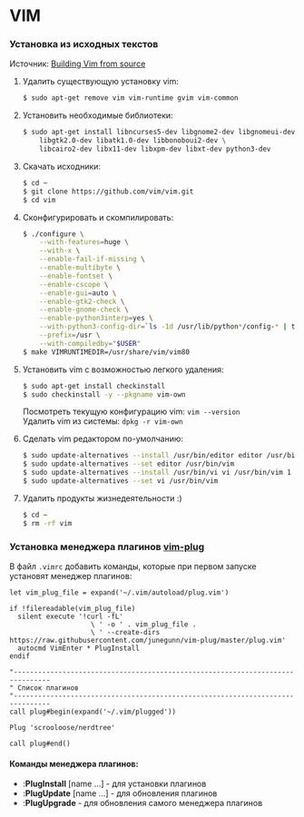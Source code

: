 # VIM

### Установка из исходных текстов

Источник: [Building Vim from source](https://github.com/Valloric/YouCompleteMe/wiki/Building-Vim-from-source)

1. Удалить существующую установку vim:

    ```bash
    $ sudo apt-get remove vim vim-runtime gvim vim-common
    ```

1. Установить необходимые библиотеки:

    ```bash
    $ sudo apt-get install libncurses5-dev libgnome2-dev libgnomeui-dev \
        libgtk2.0-dev libatk1.0-dev libbonoboui2-dev \
        libcairo2-dev libx11-dev libxpm-dev libxt-dev python3-dev
    ```

1. Скачать исходники:

    ```bash
    $ cd ~
    $ git clone https://github.com/vim/vim.git
    $ cd vim
    ```

1. Сконфигурировать и скомпилировать:

    ```bash
    $ ./configure \
        --with-features=huge \
        --with-x \
        --enable-fail-if-missing \
        --enable-multibyte \
        --enable-fontset \
        --enable-cscope \
        --enable-gui=auto \
        --enable-gtk2-check \
        --enable-gnome-check \
        --enable-python3interp=yes \
        --with-python3-config-dir=`ls -1d /usr/lib/python*/config-* | tail -1` \
        --prefix=/usr \
        --with-compiledby="$USER"
    $ make VIMRUNTIMEDIR=/usr/share/vim/vim80
    ```

1. Установить vim с возможностью легкого удаления:

    ```bash
    $ sudo apt-get install checkinstall
    $ sudo checkinstall -y --pkgname vim-own
    ```
    
    Посмотреть текущую конфигурацию vim: `vim --version`  
    Удалить vim из системы: `dpkg -r vim-own`

1. Сделать vim редактором по-умолчанию:

    ```bash
    $ sudo update-alternatives --install /usr/bin/editor editor /usr/bin/vim 1
    $ sudo update-alternatives --set editor /usr/bin/vim
    $ sudo update-alternatives --install /usr/bin/vi vi /usr/bin/vim 1
    $ sudo update-alternatives --set vi /usr/bin/vim
    ```

1. Удалить продукты жизнедеятельности :)

    ```bash
    $ cd ~
    $ rm -rf vim
    ```

### Установка менеджера плагинов [vim-plug](https://github.com/junegunn/vim-plug)

В файл `.vimrc` добавить команды, которые при первом запуске установят менеджер плагинов:

```vim
let vim_plug_file = expand('~/.vim/autoload/plug.vim')

if !filereadable(vim_plug_file)
  silent execute '!curl -fL'
                    \ ' -o ' . vim_plug_file .
                    \ ' --create-dirs https://raw.githubusercontent.com/junegunn/vim-plug/master/plug.vim'
  autocmd VimEnter * PlugInstall
endif

"-------------------------------------------------------------------------------
" Список плагинов
"-------------------------------------------------------------------------------
call plug#begin(expand('~/.vim/plugged'))
    
Plug 'scrooloose/nerdtree'
    
call plug#end()
```

#### Команды менеджера плагинов:

* :**PlugInstall** [name ...] - для установки плагинов
* :**PlugUpdate** [name ...] - для обновления плагинов
* :**PlugUpgrade** - для обновления самого менеджера плагинов


